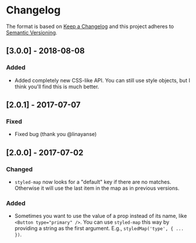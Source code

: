 # Changelog

The format is based on [Keep a Changelog](http://keepachangelog.com/en/1.0.0/)
and this project adheres to [Semantic Versioning](http://semver.org/spec/v2.0.0.html).

## [3.0.0] - 2018-08-08
### Added
- Added completely new CSS-like API. You can still use style objects, but I think you'll find this is much better.

## [2.0.1] - 2017-07-07
### Fixed
- Fixed bug (thank you @linayanse)

## [2.0.0] - 2017-07-02
### Changed
- `styled-map` now looks for a "default" key if there are no matches. Otherwise it will use the last item in the map as in previous versions.

### Added
- Sometimes you want to use the value of a prop instead of its name, like `<Button type="primary" />`. You can use `styled-map` this way by providing a string as the first argument. E.g., `styledMap('type', { ... })`.
